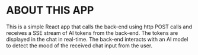 # ABOUT THIS APP
This is a simple React app that calls the back-end using http POST calls and receives a SSE stream of AI tokens from the back-end. The tokens are displayed in the chat in real-time. The back-end interacts with an AI model to detect the mood of the received chat input from the user.

